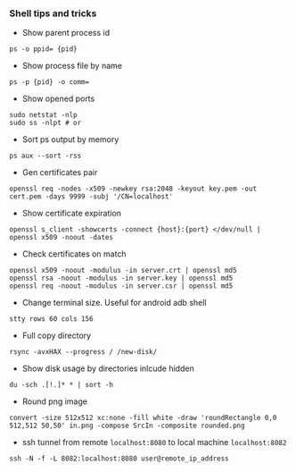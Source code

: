 ### Shell tips and tricks

* Show parent process id
```
ps -o ppid= {pid}
```

* Show process file by name
```
ps -p {pid} -o comm=
```

* Show opened ports
```
sudo netstat -nlp
sudo ss -nlpt # or
```

* Sort ps output by memory
```
ps aux --sort -rss
```

* Gen certificates pair
```
openssl req -nodes -x509 -newkey rsa:2048 -keyout key.pem -out cert.pem -days 9999 -subj '/CN=localhost'
```

* Show certificate expiration
```
openssl s_client -showcerts -connect {host}:{port} </dev/null | openssl x509 -noout -dates
```

* Check certificates on match
```
openssl x509 -noout -modulus -in server.crt | openssl md5
openssl rsa -noout -modulus -in server.key | openssl md5
openssl req -noout -modulus -in server.csr | openssl md5
```

* Change terminal size. Useful for android adb shell
```
stty rows 60 cols 156
```

* Full copy directory
```
rsync -avxHAX --progress / /new-disk/
```

* Show disk usage by directories inlcude hidden
```
du -sch .[!.]* * | sort -h
```

* Round png image
```
convert -size 512x512 xc:none -fill white -draw 'roundRectangle 0,0 512,512 50,50' in.png -compose SrcIn -composite rounded.png
```

* ssh tunnel from remote `localhost:8080` to local machine `localhost:8082`
```
ssh -N -f -L 8082:localhost:8080 user@remote_ip_address
```
